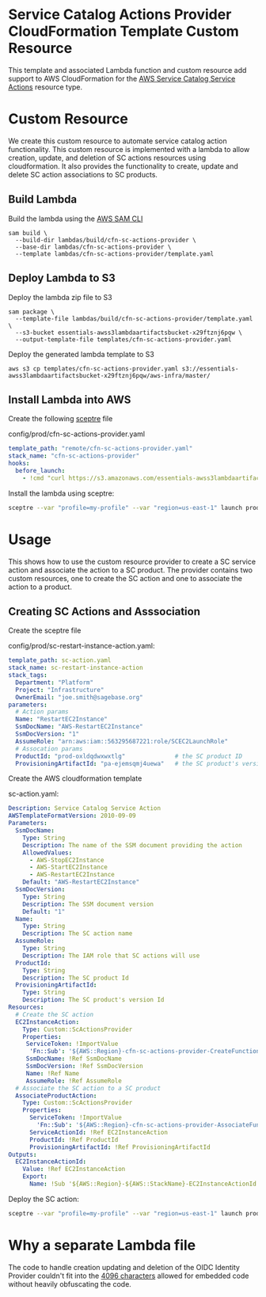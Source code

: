 # Service Catalog Actions Provider CloudFormation Template Custom Resource

This template and associated Lambda function and custom resource add support to AWS CloudFormation for the [AWS Service Catalog Service Actions][1]
resource type.

# Custom Resource
We create this custom resource to automate service catalog action functionality.  This custom
resource is implemented with a lambda to allow creation, update, and deletion of SC actions
resources using cloudformation. It also provides the functionality to create, update and delete
SC action associations to SC products.

## Build Lambda
Build the lambda using the [AWS SAM CLI](https://docs.aws.amazon.com/serverless-application-model/latest/developerguide/serverless-sam-cli-install.html)

```shell script
sam build \
  --build-dir lambdas/build/cfn-sc-actions-provider \
  --base-dir lambdas/cfn-sc-actions-provider \
  --template lambdas/cfn-sc-actions-provider/template.yaml
```

## Deploy Lambda to S3

Deploy the lambda zip file to S3
```shell script
sam package \
  --template-file lambdas/build/cfn-sc-actions-provider/template.yaml \
  --s3-bucket essentials-awss3lambdaartifactsbucket-x29ftznj6pqw \
  --output-template-file templates/cfn-sc-actions-provider.yaml
```

Deploy the generated lambda template to S3
```shell script
aws s3 cp templates/cfn-sc-actions-provider.yaml s3://essentials-awss3lambdaartifactsbucket-x29ftznj6pqw/aws-infra/master/
```

## Install Lambda into AWS
Create the following [sceptre](https://github.com/Sceptre/sceptre) file

config/prod/cfn-sc-actions-provider.yaml
```yaml
template_path: "remote/cfn-sc-actions-provider.yaml"
stack_name: "cfn-sc-actions-provider"
hooks:
  before_launch:
    - !cmd "curl https://s3.amazonaws.com/essentials-awss3lambdaartifactsbucket-x29ftznj6pqw/aws-infra/master/cfn-sc-actions-provider.yaml --create-dirs -o templates/remote/cfn-sc-actions-provider.yaml"
```

Install the lambda using sceptre:
```bash script
sceptre --var "profile=my-profile" --var "region=us-east-1" launch prod/cfn-sc-actions-provider.yaml
```

# Usage
This shows how to use the custom resource provider to create a SC service action and
associate the action to a SC product.  The provider contains two custom
resources, one to create the SC action and one to associate the action to a product.

## Creating SC Actions and Asssociation
Create the sceptre file

config/prod/sc-restart-instance-action.yaml:
```yaml
template_path: sc-action.yaml
stack_name: sc-restart-instance-action
stack_tags:
  Department: "Platform"
  Project: "Infrastructure"
  OwnerEmail: "joe.smith@sagebase.org"
parameters:
  # Action params
  Name: "RestartEC2Instance"
  SsmDocName: "AWS-RestartEC2Instance"
  SsmDocVersion: "1"
  AssumeRole: "arn:aws:iam::563295687221:role/SCEC2LaunchRole"
  # Assocation params
  ProductId: "prod-oxldqdwxwxtlg"              # the SC product ID
  ProvisioningArtifactId: "pa-ejemsqmj4uewa"   # the SC product's version ID
```

Create the AWS cloudformation template

sc-action.yaml:
```yaml
Description: Service Catalog Service Action
AWSTemplateFormatVersion: 2010-09-09
Parameters:
  SsmDocName:
    Type: String
    Description: The name of the SSM document providing the action
    AllowedValues:
      - AWS-StopEC2Instance
      - AWS-StartEC2Instance
      - AWS-RestartEC2Instance
    Default: "AWS-RestartEC2Instance"
  SsmDocVersion:
    Type: String
    Description: The SSM document version
    Default: "1"
  Name:
    Type: String
    Description: The SC action name
  AssumeRole:
    Type: String
    Description: The IAM role that SC actions will use
  ProductId:
    Type: String
    Description: The SC product Id
  ProvisioningArtifactId:
    Type: String
    Description: The SC product's version Id
Resources:
  # Create the SC action
  EC2InstanceAction:
    Type: Custom::ScActionsProvider
    Properties:
     ServiceToken: !ImportValue
      'Fn::Sub': '${AWS::Region}-cfn-sc-actions-provider-CreateFunctionArn'
     SsmDocName: !Ref SsmDocName
     SsmDocVersion: !Ref SsmDocVersion
     Name: !Ref Name
     AssumeRole: !Ref AssumeRole
  # Associate the SC action to a SC product
  AssociateProductAction:
    Type: Custom::ScActionsProvider
    Properties:
      ServiceToken: !ImportValue
        'Fn::Sub': '${AWS::Region}-cfn-sc-actions-provider-AssociateFunctionArn'
      ServiceActionId: !Ref EC2InstanceAction
      ProductId: !Ref ProductId
      ProvisioningArtifactId: !Ref ProvisioningArtifactId
Outputs:
  EC2InstanceActionId:
    Value: !Ref EC2InstanceAction
    Export:
      Name: !Sub '${AWS::Region}-${AWS::StackName}-EC2InstanceActionId'
```

Deploy the SC action:
```bash script
sceptre --var "profile=my-profile" --var "region=us-east-1" launch prod/sc-restart-instance-action.yaml
```

# Why a separate Lambda file

The code to handle creation updating and deletion of the OIDC Identity Provider
couldn't fit into the [4096 characters][2] allowed for embedded code without
heavily obfuscating the code.

[1]: https://docs.aws.amazon.com/servicecatalog/latest/adminguide/using-service-actions.html
[2]: https://docs.aws.amazon.com/AWSCloudFormation/latest/UserGuide/aws-properties-lambda-function-code.html#cfn-lambda-function-code-zipfile
